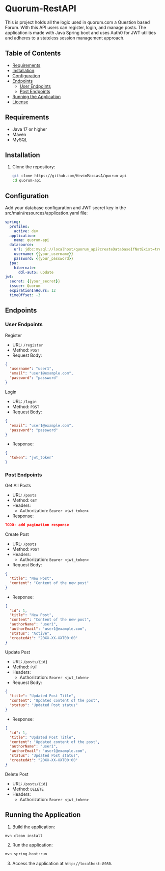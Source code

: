 # Quorum-RestAPI

This is project holds all the logic used in quorum.com a Question based Forum. With this API
users can register, login, and manage posts. The application is made with Java Spring boot and uses Auth0 for JWT utilities and adheres to a stateless session management approach.

## Table of Contents

- [Requirements](#requirements)
- [Installation](#installation)
- [Configuration](#configuration)
- [Endpoints](#endpoints)
  - [User Endpoints](#user-endpoints)
  - [Post Endpoints](#post-endpoints)
- [Running the Application](#running-the-application)
- [License](#license)

## Requirements

- Java 17 or higher
- Maven
- MySQL

## Installation

1. Clone the repository:
   ```bash
   git clone https://github.com/KevinMaciasA/quorum-api
   cd quorum-api
   ```

## Configuration

Add your database configuration and JWT secret key in the src/main/resources/application.yaml file:

```YAML
spring:
  profiles:
    active: dev
  application:
    name: quorum-api
  datasource:
    url: jdbc:mysql://localhost/quorum_api?createDatabaseIfNotExist=true&serverTimezone=UTC
    username: {{your_username}}
    password: {{your_password}}
  jpa:
    hibernate:
      ddl-auto: update
jwt:
  secret: {{your_secret}}
  issuer: Quorum
  expirationInHours: 12
  timeOffset: -3
```

## Endpoints

### User Endpoints

Register

- URL: `/register`
- Method: `POST`
- Request Body:

```json
{
  "username": "user1",
  "email": "user1@example.com",
  "password": "password"
}
```

Login

- URL: `/login`
- Method: `POST`
- Request Body:

```json
{
  "email": "user1@example.com",
  "password": "password"
}
```

- Response:

```json
{
  "token": "jwt_token"
}
```

### Post Endpoints

Get All Posts

- URL: `/posts`
- Method: `GET`
- Headers:
  - Authorization: `Bearer <jwt_token>`
- Response:

```json
TODO: add pagination response
```

Create Post

- URL: `/posts`
- Method: `POST`
- Headers:
  - Authorization: `Bearer <jwt_token>`
- Request Body:

```json
{
  "title": "New Post",
  "content": "Content of the new post"
}
```

- Response:

```json
{
  "id": 1,
  "title": "New Post",
  "content": "Content of the new post",
  "authorName": "user1",
  "authorEmail": "user1@example.com",
  "status": "Active",
  "createdAt": "20XX-XX-XXT00:00"
}
```

Update Post

- URL: `/posts/{id}`
- Method: `PUT`
- Headers:
  - Authorization: `Bearer <jwt_token>`
- Request Body:

```json
{
  "title": "Updated Post Title",
  "content": "Updated content of the post",
  "status": "Updated Post status"
}
```

- Response:

```json
{
  "id": 1,
  "title": "Updated Post Title",
  "content": "Updated content of the post",
  "authorName": "user1",
  "authorEmail": "user1@example.com",
  "status": "Updated Post status",
  "createdAt": "20XX-XX-XXT00:00"
}
```

Delete Post

- URL: `/posts/{id}`
- Method: `DELETE`
- Headers:
  - Authorization: `Bearer <jwt_token>`

## Running the Application

1. Build the application:

```bash
mvn clean install
```

2. Run the application:

```bash
mvn spring-boot:run
```

3. Access the application at `http://localhost:8080`.
